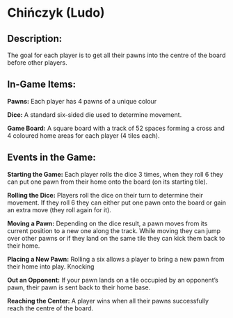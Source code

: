 # Chińczyk (Ludo)

## Description: 

The goal for each player is to get all their pawns into the centre of the board before other players.


## In-Game Items:

**Pawns:** Each player has 4 pawns of a unique colour 

**Dice:** A standard six-sided die used to determine movement.

**Game Board:** A square board with a track of 52 spaces forming a cross and 4 coloured home areas for each player (4 tiles each).


## Events in the Game:

**Starting the Game:** Each player rolls the dice 3 times, when they roll 6 they can put one pawn from their home onto the board (on its starting tile).

**Rolling the Dice:** Players roll the dice on their turn to determine their movement. If they roll 6 they can either put one pawn onto the board or gain an extra move (they roll again for it).  

**Moving a Pawn:** Depending on the dice result, a pawn moves from its current position to a new one along the track. While moving they can jump over other pawns or if they land on the same tile they can kick them back to their home.

**Placing a New Pawn:** Rolling a six allows a player to bring a new pawn from their home into play. Knocking 

**Out an Opponent:** If your pawn lands on a tile occupied by an opponent’s pawn, their pawn is sent back to their home base.

**Reaching the Center:** A player wins when all their pawns successfully reach the centre of the board.
